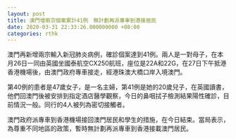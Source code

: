```yaml
---
layout: post
title: 澳門增兩宗個案累計41例　無計劃再派專車到港接居民
date: 2020-03-31 22:33:26.000000000 +08:00
categories: rthk
---
```


澳門再新增兩宗輸入新冠肺炎病例，確診個案達到41例。兩人是一對母子，在本月26日一同由英國坐國泰航空CX250航班，座位是22A和22G，在27日下午抵港香港機場後，由澳門政府專車接走，經港珠澳大橋口岸入境澳門。

第40例的患者是47歲女子，是一名主婦，第41例是她的20歲兒子，在英國讀書，他們回澳門後被安排到指定酒店醫學觀察，今日的鼻咽拭子檢測結果陽性確診，目前情況一般。同行的4人被列為密切接觸者。

澳門政府派專車到香港機場接回澳門居民和學生的措施，在今日結束。當局表示，為尊重不同地區的政策，暫時無計劃再派專車到香港接載澳門居民。
